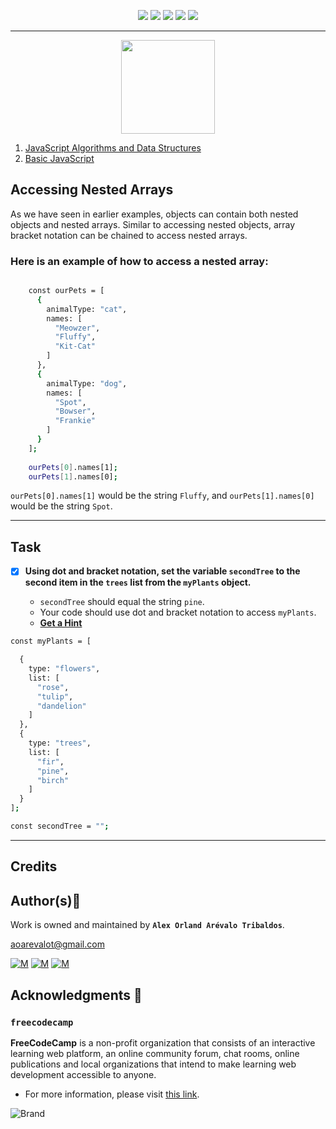 <p align="center">
<img src="https://img.shields.io/badge/LINUX-darkgreen.svg"/>
<img src="https://img.shields.io/badge/Shell-ligthgreen.svg"/>
<img src="https://img.shields.io/badge/Emacs-purple.svg"/>
<img src="https://img.shields.io/badge/JavaScript-yellow.svg"/>
<img src="https://img.shields.io/badge/Markdown-black.svg"/><br>	
</p>

---

<p align="center">
  <img width="150"  
        src="https://upload.wikimedia.org/wikipedia/commons/thumb/9/99/Unofficial_JavaScript_logo_2.svg/2048px-Unofficial_JavaScript_logo_2.svg.png"
  >
</p>

1.  [JavaScript Algorithms and Data Structures](https://www.freecodecamp.org/learn/javascript-algorithms-and-data-structures)
2.  [Basic JavaScript](https://www.freecodecamp.org/learn/javascript-algorithms-and-data-structures/#basic-javascript)

## Accessing Nested Arrays

As we have seen in earlier examples, objects can contain both nested objects and nested arrays. 
Similar to accessing nested objects, array bracket notation can be chained to access nested arrays.

### Here is an example of how to access a nested array:

```bash

    const ourPets = [
      {
        animalType: "cat",
        names: [
          "Meowzer",
          "Fluffy",
          "Kit-Cat"
        ]
      },
      {
        animalType: "dog",
        names: [
          "Spot",
          "Bowser",
          "Frankie"
        ]
      }
    ];
    
    ourPets[0].names[1];
    ourPets[1].names[0];
```

`ourPets[0].names[1]` would be the string `Fluffy`, and `ourPets[1].names[0]` would be the string `Spot`.

---

## Task

+ [x] **Using dot and bracket notation, set the variable `secondTree` to the second item in the `trees` list from the `myPlants` object.**
	* `secondTree` should equal the string `pine`.
	* Your code should use dot and bracket notation to access `myPlants`.

	+ **[Get a Hint](https://forum.freecodecamp.org/t/16160)**

```bash
const myPlants = [

  {
    type: "flowers",
    list: [
      "rose",
      "tulip",
      "dandelion"
    ]
  },
  {
    type: "trees",
    list: [
      "fir",
      "pine",
      "birch"
    ]
  }
];

const secondTree = "";
```
---

## Credits

## Author(s):blue_book:

Work is owned and maintained by **`Alex Orland Arévalo Tribaldos`**.

<aoarevalot@gmail.com>
	
[![M](https://upload.wikimedia.org/wikipedia/commons/thumb/9/91/Octicons-mark-github.svg/25px-Octicons-mark-github.svg.png)](https://github.com/Alexoat76)
[![M](https://upload.wikimedia.org/wikipedia/fr/thumb/c/c8/Twitter_Bird.svg/25px-Twitter_Bird.svg.png)](https://twitter.com/aoarevalot)
[![M](https://upload.wikimedia.org/wikipedia/commons/thumb/c/ca/LinkedIn_logo_initials.png/25px-LinkedIn_logo_initials.png)](https://www.linkedin.com/in/Alexoat76/)

## Acknowledgments :mega: 

### **`freecodecamp`**
	
**FreeCodeCamp** is a non-profit organization that consists of an interactive learning web platform, 
an online community forum, chat rooms, online publications and local organizations that 
intend to make learning web development accessible to anyone.

+ For more information, please visit [this link](https://www.freecodecamp.org/).

![Brand](https://upload.wikimedia.org/wikipedia/commons/f/fa/FreeCodeCamp_logo.svg)
